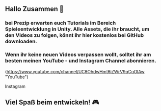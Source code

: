 ## Hallo Zusammen 👋

### bei Prezip erwarten euch Tutorials im Bereich Spieleentwicklung in Unity. Alle Assets, die ihr braucht, um den Videos zu folgen, könnt ihr hier kostenlos bei GitHub downloaden.

### Wenn ihr keine neuen Videos verpassen wollt, solltet ihr am besten meinen YouTube - und Instagram Channel abonnieren.

(https://www.youtube.com/channel/UC6OhdwHmt6iZWrV9qCqOIAw "YouTube")





Instagram

## Viel Spaß beim entwickeln! 🎮


<!--
**PrezipGames/PrezipGames** is a ✨ _special_ ✨ repository because its `README.md` (this file) appears on your GitHub profile.

Here are some ideas to get you started:

- 🔭 I’m currently working on ...
- 🌱 I’m currently learning ...
- 👯 I’m looking to collaborate on ...
- 🤔 I’m looking for help with ...
- 💬 Ask me about ...
- 📫 How to reach me: ...
- 😄 Pronouns: ...
- ⚡ Fun fact: ...
-->
